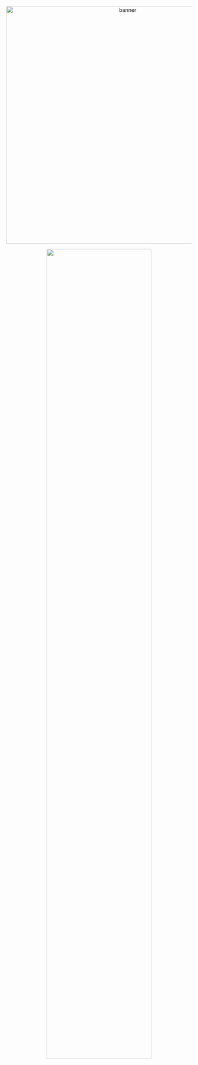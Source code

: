 
<center><img width="644" alt="banner" src="https://github.com/user-attachments/assets/1e27b1a8-7523-4e22-b250-250406c0ccd6" /></center>

<p align="center">
  <a href="https://skillicons.dev">
    <img width = "75%" src="https://skillicons.dev/icons?i=react,nodejs,ts" />
  </a>
  <a href="https://github.com/user-attachments/assets/29d6b831-dc66-4d13-aa09-ff527264750f">
</p>



